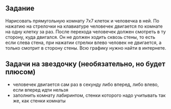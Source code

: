 ## Задание
Нарисовать прямугольную комнату 7х7 клеток и человечка в ней. По нажатию на стрелочки на клавиатуре человечек двигается по комнате на одну клетку за раз. После перехода человечек должен смотреть в ту сторону, куда двигался. Он не должен ходить сквозь стены, то есть если слева стена, при нажатии стрелки влево человек не двигается, а только смотрит в сторону стены. Всю графику нужно найти в интернете.
 ## Задачи на звездочку (необязательно, но будет плюсом)
* человечек двигается сам раз в секунду либо вперед, либо влево, если вперед идти нельзя
* заполнить комнату лабиринтом, стенки которого надо учитывать так же, как стенки комнаты
